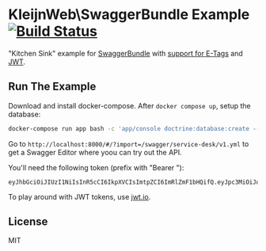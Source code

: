 # KleijnWeb\SwaggerBundle Example [![Build Status](https://travis-ci.org/kleijnweb/swagger-bundle-example.svg?branch=master)](https://travis-ci.org/kleijnweb/swagger-bundle-example) 

"Kitchen Sink" example for [SwaggerBundle](https://github.com/kleijnweb/swagger-bundle) with [support for E-Tags](https://github.com/kleijnweb/rest-e-tag-bundle) and [JWT](https://github.com/kleijnweb/jwt-bundle).

## Run The Example

Download and install docker-compose. After `docker compose up`, setup the database:

```bash
docker-compose run app bash -c 'app/console doctrine:database:create --no-interaction && app/console doctrine:migrations:migrate --no-interaction && app/console doctrine:fixtures:load --no-interaction'
```

Go to `http://localhost:8000/#/?import=/swagger/service-desk/v1.yml` to get a Swagger Editor where yoou can try out the API.

You'll need the following token (prefix with "Bearer "):

```
eyJhbGciOiJIUzI1NiIsInR5cCI6IkpXVCIsImtpZCI6ImRlZmF1bHQifQ.eyJpc3MiOiJodHRwOi8vYXBpLnNlcnZlcjIuY29tL29hdXRoMi90b2tlbiIsInBybiI6ImFwaSJ9.TpL9LHFleMFwTHQARqW1WunJcHqd7MQKMA_YjhMwjUA
```

To play around with JWT tokens, use [jwt.io](http://jwt.io/).


## License

MIT
